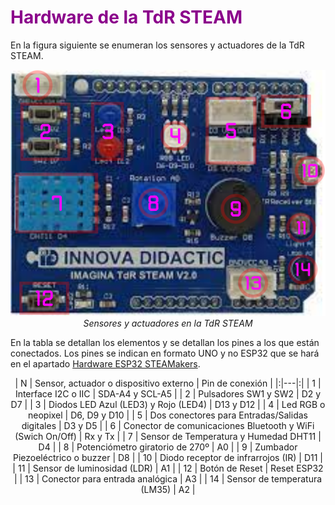 # <FONT COLOR=#8B008B>Hardware de la TdR STEAM</font>
En la figura siguiente se enumeran los sensores y actuadores de la TdR STEAM.

<center>

![Sensores y actuadores en la TdR STEAM](../img/info/elementos-TdR-STEAM.png)  
*Sensores y actuadores en la TdR STEAM*

</center>

En la tabla se detallan los elementos y se detallan los pines a los que están conectados. Los pines se indican en formato UNO y no ESP32 que se hará en el apartado [Hardware ESP32 STEAMakers](../info/hard_esp.md).

<center>

| N | Sensor, actuador o dispositivo externo | Pin de conexión |
|:|---|:|
| 1 | Interface I2C o IIC | SDA-A4 y SCL-A5 |
| 2 | Pulsadores SW1 y SW2 | D2 y D7 |
| 3 | Diodos LED Azul (LED3) y Rojo (LED4) | D13 y D12 |
| 4 | Led RGB o neopixel | D6, D9 y D10 |
| 5 | Dos conectores para Entradas/Salidas digitales | D3 y D5 |
| 6 | Conector de comunicaciones Bluetooth y WiFi (Swich On/Off) | Rx y Tx |
| 7 | Sensor de Temperatura y Humedad DHT11 | D4 |
| 8 | Potenciómetro giratorio de 270º | A0 |
| 9 | Zumbador Piezoeléctrico o buzzer | D8 |
| 10 | Diodo receptor de infrarrojos (IR) | D11 |
| 11 | Sensor de luminosidad (LDR) | A1 |
| 12 | Botón de Reset | Reset ESP32 |
| 13 | Conector para entrada analógica | A3 |
| 14 | Sensor de temperatura (LM35) | A2 |

</center>